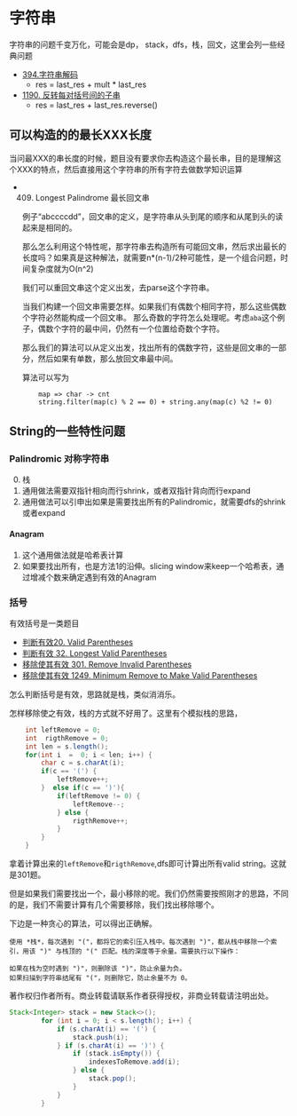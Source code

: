# 字符串

字符串的问题千变万化，可能会是dp， stack，dfs，栈，回文，这里会列一些经典问题



* [394.字符串解码](./394.decode-string/394.md)
    * res = last_res + mult * last_res
* [1190. 反转每对括号间的子串](./394.decode-string/394.md)
    * res = last_res + last_res.reverse()


## 可以构造的的最长XXX长度
当问最XXX的串长度的时候，题目没有要求你去构造这个最长串，目的是理解这个XXX的特点，然后直接用这个字符串的所有字符去做数学知识运算

* 409. Longest Palindrome 最长回文串

    例子“abccccdd”，回文串的定义，是字符串从头到尾的顺序和从尾到头的读起来是相同的。

    那么怎么利用这个特性呢，那字符串去构造所有可能回文串，然后求出最长的长度吗？如果真是这种解法，就需要n*(n-1)/2种可能性，是一个组合问题，时间复杂度就为O(n^2)

    我们可以重回文串这个定义出发，去parse这个字符串。
    
    当我们构建一个回文串需要怎样。如果我们有偶数个相同字符，那么这些偶数个字符必然能构成一个回文串。
    那么奇数的字符怎么处理呢。考虑`aba`这个例子，偶数个字符的最中间，仍然有一个位置给奇数个字符。

    那么我们的算法可以从定义出发，找出所有的偶数字符，这些是回文串的一部分，然后如果有单数，那么放回文串最中间。

    算法可以写为

    ```
        map => char -> cnt
        string.filter(map(c) % 2 == 0) + string.any(map(c) %2 != 0)
    ```




## String的一些特性问题

### Palindromic 对称字符串
0. 栈
1. 通用做法需要双指针相向而行shrink，或者双指针背向而行expand
2. 通用做法可以引申出如果是需要找出所有的Palindromic，就需要dfs的shrink或者expand

#### Anagram
1. 这个通用做法就是哈希表计算
2. 如果要找出所有，也是方法1的沿伸。slicing window来keep一个哈希表，通过增减个数来确定遇到有效的Anagram

### 括号
有效括号是一类题目
* [判断有效20. Valid Parentheses](https://leetcode-cn.com/problems/valid-parentheses)
* [判断有效 32. Longest Valid Parentheses](https://leetcode-cn.com/problems/longest-valid-parentheses)
* [移除使其有效 301. Remove Invalid Parentheses](https://leetcode-cn.com/problems/remove-invalid-parentheses)
* [移除使其有效 1249. Minimum Remove to Make Valid Parentheses](https://leetcode-cn.com/problems/minimum-remove-to-make-valid-parentheses)

怎么判断括号是有效，思路就是栈，类似消消乐。

怎样移除使之有效，栈的方式就不好用了。这里有个模拟栈的思路，

```java
    int leftRemove = 0;
    int  rigthRemove = 0;
    int len = s.length();
    for(int i  =  0; i < len; i++) {
        char c = s.charAt(i);
        if(c == '(') {
            leftRemove++;
        }  else if(c == ')'){
            if(leftRemove != 0) {
                leftRemove--;
            } else {
                rigthRemove++;
            }
        }
    }
```
拿着计算出来的`leftRemove`和`rigthRemove`,dfs即可计算出所有valid string。这就是301题。

但是如果我们需要找出一个，最小移除的呢。我们仍然需要按照刚才的思路，不同的是，我们不需要计算有几个需要移除，我们找出移除哪个。

下边是一种贪心的算法，可以得出正确解。

    使用 *栈*，每次遇到 "("，都将它的索引压入栈中。每次遇到 ")"，都从栈中移除一个索引，用该 ")" 与栈顶的 "(" 匹配。栈的深度等于余量。需要执行以下操作：

    如果在栈为空时遇到 ")"，则删除该 ")"，防止余量为负。
    如果扫描到字符串结尾有 "("，则删除它，防止余量不为 0。

著作权归作者所有。商业转载请联系作者获得授权，非商业转载请注明出处。
```java
Stack<Integer> stack = new Stack<>();
        for (int i = 0; i < s.length(); i++) {
            if (s.charAt(i) == '(') {
                stack.push(i);
            } if (s.charAt(i) == ')') {
                if (stack.isEmpty()) {
                    indexesToRemove.add(i);
                } else {
                    stack.pop();
                }
            }
        }

```